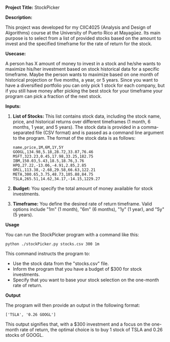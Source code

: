 **Project Title:** StockPicker

**Description:**

This project was developed for my CIIC4025 (Analysis and Design of Algorithms) course at the University of Puerto Rico at Mayagüez. Its main purpose is to select from a list of provided stocks based on the amount to invest and the specified timeframe for the rate of return for the stock.

**Usecase:**

A person has X amount of money to invest in a stock and he/she wants to maximize his/her investment based on stock historical data for a specific timeframe.  Maybe the person wants to maximize based on one month of historical projection or five months, a year, or 5 years. Since you want to have a diversified portfolio you can only pick 1 stock for each company, but if you still have money after picking the best stock for your timeframe your program can pick a fraction of the next stock. 

**Inputs:**

1. **List of Stocks:** This list contains stock data, including the stock name, price, and historical returns over different timeframes (1 month, 6 months, 1 year, and 5 years). The stock data is provided in a comma-separated file (CSV format) and is passed as a command line argument to the program. The format of the stock data is as follows:

    ```
    name,price,1M,6M,1Y,5Y
    GOOGL,134.98,5.18,28.72,33.87,76.46
    MSFT,323.23,0.45,17.98,33.25,182.75
    IBM,150.03,5.43,18.5,18.76,3.76
    HPQ,27.22,-13.06,-4.91,2.85,2.85
    ORCL,113.38,-2.68,29.58,66.63,122.21
    META,300.65,3.75,48.73,105.88,84.75
    TSLA,265.51,14.62,34.17,-14.15,1229.27
    ```

2. **Budget:** You specify the total amount of money available for stock investments.

3. **Timeframe:** You define the desired rate of return timeframe. Valid options include "1m" (1 month), "6m" (6 months), "1y" (1 year), and "5y" (5 years).

**Usage**

You can run the StockPicker program with a command like this:

```
python ./stockPicker.py stocks.csv 300 1m
```

This command instructs the program to:

- Use the stock data from the "stocks.csv" file.
- Inform the program that you have a budget of $300 for stock investments.
- Specify that you want to base your stock selection on the one-month rate of return.

**Output**

The program will then provide an output in the following format:

```
['TSLA', '0.26 GOOGL']
```

This output signifies that, with a $300 investment and a focus on the one-month rate of return, the optimal choice is to buy 1 stock of TSLA and 0.26 stocks of GOOGL.
